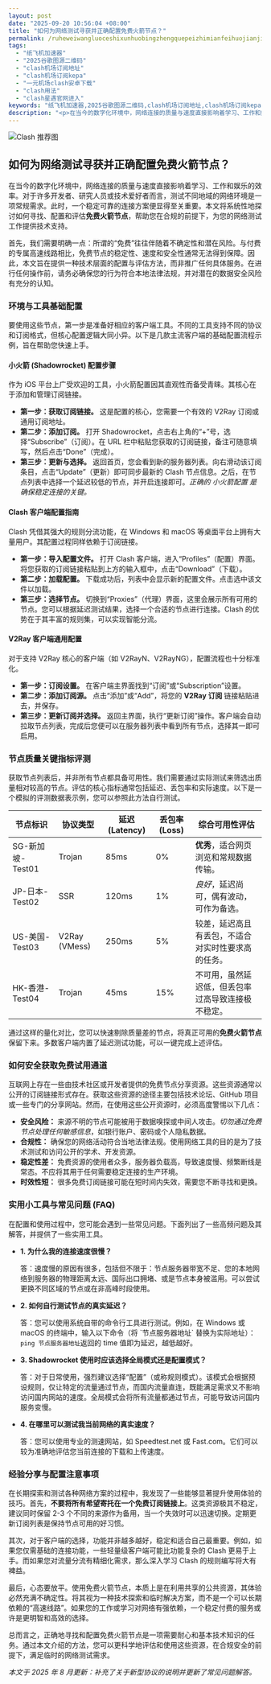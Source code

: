 ```yaml
---
layout: post
date: "2025-09-20 10:56:04 +08:00"
title: "如何为网络测试寻获并正确配置免费火箭节点？"
permalink: /ruheweiwangluoceshixunhuobingzhengquepeizhimianfeihuojianjiedian/
tags:
  - "纸飞机加速器"
  - "2025谷歌图源二维码"
  - "clash机场订阅地址"
  - "clash机场订阅kepa"
  - "一元机场clash安卓下载"
  - "clash用法"
  - "clash星遇官网进入"
keywords: "纸飞机加速器,2025谷歌图源二维码,clash机场订阅地址,clash机场订阅kepa,一元机场clash安卓下载,clash用法,clash星遇官网进入"
description: "<p>在当今的数字化环境中，网络连接的质量与速度直接影响着学习、工作和娱乐的效率。对于许多开发者、研究人员或技术爱好者而言，测试不同地域的网络环境是一项常规需求。此时，一个稳定可靠的连接方案便显得至关重要。本文将系统性地探讨如何寻找、配置和评估<strong>免费火箭节点</strong>，帮助您在合规的前提下，为您的网络测试工作提供技术支持。</p>"
---
```


![Clash 推荐图](https://clashjd.github.io/assets/img/clash订阅节点购买.png)

## 如何为网络测试寻获并正确配置免费火箭节点？

<p>在当今的数字化环境中，网络连接的质量与速度直接影响着学习、工作和娱乐的效率。对于许多开发者、研究人员或技术爱好者而言，测试不同地域的网络环境是一项常规需求。此时，一个稳定可靠的连接方案便显得至关重要。本文将系统性地探讨如何寻找、配置和评估<strong>免费火箭节点</strong>，帮助您在合规的前提下，为您的网络测试工作提供技术支持。</p>
<p>首先，我们需要明确一点：所谓的“免费”往往伴随着不确定性和潜在风险。与付费的专属高速线路相比，免费节点的稳定性、速度和安全性通常无法得到保障。因此，本文旨在提供一种技术层面的配置与评估方法，而非推广任何具体服务。在进行任何操作前，请务必确保您的行为符合本地法律法规，并对潜在的数据安全风险有充分的认知。</p>
<h3>环境与工具基础配置</h3>
<p>要使用这些节点，第一步是准备好相应的客户端工具。不同的工具支持不同的协议和订阅格式，但核心配置逻辑大同小异。以下是几款主流客户端的基础配置流程示例，旨在帮助您快速上手。</p>
<h4>小火箭 (Shadowrocket) 配置步骤</h4>
<p>作为 iOS 平台上广受欢迎的工具，小火箭配置因其直观性而备受青睐。其核心在于添加和管理订阅链接。</p>
<ul>
    <li><strong>第一步：获取订阅链接。</strong> 这是配置的核心，您需要一个有效的 V2Ray 订阅或通用订阅地址。</li>
    <li><strong>第二步：添加订阅。</strong> 打开 Shadowrocket，点击右上角的“+”号，选择“Subscribe”（订阅）。在 URL 栏中粘贴您获取的订阅链接，备注可随意填写，然后点击“Done”（完成）。</li>
    <li><strong>第三步：更新与选择。</strong> 返回首页，您会看到新的服务器列表。向右滑动该订阅条目，点击“Update”（更新）即可同步最新的 Clash 节点信息。之后，在节点列表中选择一个延迟较低的节点，并开启连接即可。<em>正确的 小火箭配置 是确保稳定连接的关键。</em></li>
</ul>
<h4>Clash 客户端配置指南</h4>
<p>Clash 凭借其强大的规则分流功能，在 Windows 和 macOS 等桌面平台上拥有大量用户。其配置过程同样依赖于订阅链接。</p>
<ul>
    <li><strong>第一步：导入配置文件。</strong> 打开 Clash 客户端，进入“Profiles”（配置）界面。将您获取的订阅链接粘贴到上方的输入框中，点击“Download”（下载）。</li>
    <li><strong>第二步：加载配置。</strong> 下载成功后，列表中会显示新的配置文件。点击选中该文件以加载。</li>
    <li><strong>第三步：选择节点。</strong> 切换到“Proxies”（代理）界面，这里会展示所有可用的节点。您可以根据延迟测试结果，选择一个合适的节点进行连接。Clash 的优势在于其丰富的规则集，可以实现智能分流。</li>
</ul>
<h4>V2Ray 客户端通用配置</h4>
<p>对于支持 V2Ray 核心的客户端（如 V2RayN、V2RayNG），配置流程也十分标准化。</p>
<ul>
    <li><strong>第一步：订阅设置。</strong> 在客户端主界面找到“订阅”或“Subscription”设置。</li>
    <li><strong>第二步：添加订阅源。</strong> 点击“添加”或“Add”，将您的 <strong>V2Ray 订阅</strong> 链接粘贴进去，并保存。</li>
    <li><strong>第三步：更新订阅并选择。</strong> 返回主界面，执行“更新订阅”操作。客户端会自动拉取节点列表，完成后您便可以在服务器列表中看到所有节点，选择其一即可启用。</li>
</ul>
<h3>节点质量关键指标评测</h3>
<p>获取节点列表后，并非所有节点都具备可用性。我们需要通过实际测试来筛选出质量相对较高的节点。评估的核心指标通常包括延迟、丢包率和实际速度。以下是一个模拟的评测数据表示例，您可以参照此方法自行测试。</p>
<table>
    <thead>
        <tr>
            <th>节点标识</th>
            <th>协议类型</th>
            <th>延迟 (Latency)</th>
            <th>丢包率 (Loss)</th>
            <th>综合可用性评估</th>
        </tr>
    </thead>
    <tbody>
        <tr>
            <td>SG-新加坡-Test01</td>
            <td>Trojan</td>
            <td>85ms</td>
            <td>0%</td>
            <td><strong>优秀</strong>，适合网页浏览和常规数据传输。</td>
        </tr>
        <tr>
            <td>JP-日本-Test02</td>
            <td>SSR</td>
            <td>120ms</td>
            <td>1%</td>
            <td><em>良好</em>，延迟尚可，偶有波动，可作为备选。</td>
        </tr>
        <tr>
            <td>US-美国-Test03</td>
            <td>V2Ray (VMess)</td>
            <td>250ms</td>
            <td>5%</td>
            <td>较差，延迟高且有丢包，不适合对实时性要求高的任务。</td>
        </tr>
        <tr>
            <td>HK-香港-Test04</td>
            <td>Trojan</td>
            <td>45ms</td>
            <td>15%</td>
            <td>不可用，虽然延迟低，但丢包率过高导致连接极不稳定。</td>
        </tr>
    </tbody>
</table>
<p>通过这样的量化对比，您可以快速剔除质量差的节点，将真正可用的<strong>免费火箭节点</strong>保留下来。多数客户端内置了延迟测试功能，可以一键完成上述评估。</p>
<h3>如何安全获取免费试用通道</h3>
<p>互联网上存在一些由技术社区或开发者提供的免费节点分享资源。这些资源通常以公开的订阅链接形式存在。获取这些资源的途径主要包括技术论坛、GitHub 项目或一些专门的分享网站。然而，在使用这些公开资源时，必须高度警惕以下几点：</p>
<ul>
    <li><strong>安全风险：</strong> 来源不明的节点可能被用于数据嗅探或中间人攻击。<em>切勿通过免费节点处理任何敏感信息</em>，如银行账户、密码或个人隐私数据。</li>
    <li><strong>合规性：</strong> 确保您的网络活动符合当地法律法规。使用网络工具的目的是为了技术测试和访问公开的学术、开发资源。</li>
    <li><strong>稳定性差：</strong> 免费资源的使用者众多，服务器负载高，导致速度慢、频繁断线是常态。不应将其用于任何需要稳定连接的生产环境。</li>
    <li><strong>时效性短：</strong> 很多免费订阅链接可能在短时间内失效，需要您不断寻找和更换。</li>
</ul>
<h3>实用小工具与常见问题 (FAQ)</h3>
<p>在配置和使用过程中，您可能会遇到一些常见问题。下面列出了一些高频问题及其解答，并提供了一些实用工具。</p>
<ul>
    <li>
        <strong>1. 为什么我的连接速度很慢？</strong>
        <p>答：速度慢的原因有很多，包括但不限于：节点服务器带宽不足、您的本地网络到服务器的物理距离太远、国际出口拥堵、或是节点本身被滥用。可以尝试更换不同区域的节点或在非高峰时段使用。</p>
    </li>
    <li>
        <strong>2. 如何自行测试节点的真实延迟？</strong>
        <p>答：您可以使用系统自带的命令行工具进行测试。例如，在 Windows 或 macOS 的终端中，输入以下命令（将 `节点服务器地址` 替换为实际地址）：<code>ping 节点服务器地址</code>返回的 time 值即为延迟，越低越好。</p>
    </li>
    <li>
        <strong>3. Shadowrocket 使用时应该选择全局模式还是配置模式？</strong>
        <p>答：对于日常使用，强烈建议选择“配置”（或称规则模式）。该模式会根据预设规则，仅让特定的流量通过节点，而国内流量直连，既能满足需求又不影响访问国内网站的速度。全局模式会将所有流量都通过节点，可能导致访问国内服务变慢。</p>
    </li>
    <li>
        <strong>4. 在哪里可以测试我当前网络的真实速度？</strong>
        <p>答：您可以使用专业的测速网站，如 Speedtest.net 或 Fast.com。它们可以较为准确地评估您当前连接的下载和上传速度。</p>
    </li>
</ul>
<h3>经验分享与配置注意事项</h3>
<p>在长期探索和测试各种网络方案的过程中，我发现了一些能够显著提升使用体验的技巧。首先，<strong>不要将所有希望寄托在一个免费订阅链接上</strong>。这类资源极其不稳定，建议同时保留 2-3 个不同的来源作为备用，当一个失效时可以迅速切换。定期更新订阅列表是保持节点可用的好习惯。</p>
<p>其次，对于客户端的选择，功能并非越多越好，稳定和适合自己最重要。例如，如果您仅需基础的连接功能，一些轻量级客户端可能比功能复杂的 Clash 更易于上手。而如果您对流量分流有精细化需求，那么深入学习 Clash 的规则编写将大有裨益。</p>
<p>最后，心态要放平。使用免费火箭节点，本质上是在利用共享的公共资源，其体验必然充满不确定性。将其视为一种技术探索和临时解决方案，而不是一个可以长期依赖的“高速线路”。如果您的工作或学习对网络有强依赖，一个稳定付费的服务或许是更明智和高效的选择。</p>
<p>总而言之，正确地寻找和配置免费火箭节点是一项需要耐心和基本技术知识的任务。通过本文介绍的方法，您可以更科学地评估和使用这些资源，在合规安全的前提下，满足临时的网络测试需求。</p>
<p><em>本文于 2025 年 8 月更新：补充了关于新型协议的说明并更新了常见问题解答。</em></p>